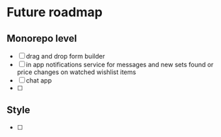 # Future roadmap


## Monorepo level

- [ ] drag and drop form builder
- [ ] in app notifications service for messages and new sets found or price changes on watched wishlist items
- [ ] chat app
- [ ] 



## Style

- [ ] 


